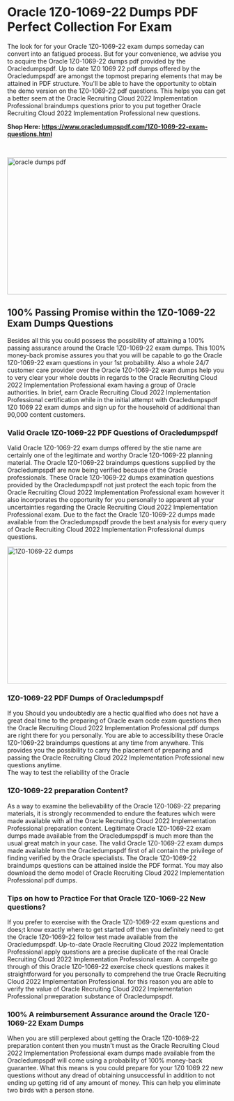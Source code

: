 <h1>Oracle 1Z0-1069-22 Dumps PDF Perfect Collection For Exam</h1>
<p>The look for for your Oracle 1Z0-1069-22 exam dumps someday can convert into an fatigued process. But for your convenience, we advise you to acquire the Oracle 1Z0-1069-22 dumps pdf provided by the Oracledumpspdf. Up to date 1Z0 1069 22 pdf dumps offered by the Oracledumpspdf are amongst the topmost preparing elements that may be attained in PDF structure. You'll be able to have the opportunity to obtain the demo version on the 1Z0-1069-22 pdf questions. This helps you can get a better seem at the Oracle Recruiting Cloud 2022 Implementation Professional braindumps questions prior to you put together Oracle Recruiting Cloud 2022 Implementation Professional new questions.</p>
<p><strong>Shop Here: <a href="https://www.oracledumpspdf.com/1Z0-1069-22-exam-questions.html">https://www.oracledumpspdf.com/1Z0-1069-22-exam-questions.html</a></strong></p>
<p>&nbsp;</p>
<p><span style="font-weight: 400;"><img style="display: block; margin-left: auto; margin-right: auto;" src="https://i.ibb.co/RCKYBmz/digital-marketing-Made-with-Poster-My-Wall.jpg" alt="oracle dumps pdf" width="850" height="314" /></span></p>
<h2><strong>100% Passing Promise within the 1Z0-1069-22 Exam Dumps Questions</strong></h2>
<p>Besides all this you could possess the possibility of attaining a 100% passing assurance around the Oracle 1Z0-1069-22 exam dumps. This 100% money-back promise assures you that you will be capable to go the Oracle 1Z0-1069-22 exam questions in your 1st probability. Also a whole 24/7 customer care provider over the Oracle 1Z0-1069-22 exam dumps help you to very clear your whole doubts in regards to the Oracle Recruiting Cloud 2022 Implementation Professional exam having a group of Oracle authorities. In brief, earn Oracle Recruiting Cloud 2022 Implementation Professional certification while in the initial attempt with Oracledumpspdf 1Z0 1069 22 exam dumps and sign up for the household of additional than 90,000 content customers.</p>
<h3><strong>Valid Oracle 1Z0-1069-22 PDF Questions of Oracledumpspdf</strong></h3>
<p>Valid Oracle 1Z0-1069-22 exam dumps offered by the stie name are certainly one of the legitimate and worthy Oracle 1Z0-1069-22 planning material. The Oracle 1Z0-1069-22 braindumps questions supplied by the Oracledumpspdf are now being verified because of the Oracle professionals. These Oracle 1Z0-1069-22 dumps examination questions provided by the Oracledumpspdf not just protect the each topic from the Oracle Recruiting Cloud 2022 Implementation Professional exam however it also incorporates the opportunity for you personally to apparent all your uncertainties regarding the Oracle Recruiting Cloud 2022 Implementation Professional exam. Due to the fact the Oracle 1Z0-1069-22 dumps made available from the Oracledumpspdf provde the best analysis for every query of Oracle Recruiting Cloud 2022 Implementation Professional dumps questions.</p>
<p><a href="https://www.oracledumpspdf.com/1Z0-1069-22-exam-questions.html"><span style="font-weight: 400;"><img style="display: block; margin-left: auto; margin-right: auto;" src="https://i.ibb.co/zfVYYs0/Digital-Marketing-Agency-Made-with-Poster-My-Wall-1.jpg" alt="1Z0-1069-22 dumps" width="850" height="314" /></span></a></p>
<h3><strong>1Z0-1069-22 PDF Dumps of Oracledumpspdf</strong></h3>
<p>If you Should you undoubtedly are a hectic qualified who does not have a great deal time to the preparing of Oracle exam ocde exam questions then the Oracle Recruiting Cloud 2022 Implementation Professional pdf dumps are right there for you personally. You are able to accessibility these Oracle 1Z0-1069-22 braindumps questions at any time from anywhere. This provides you the possibility to carry the placement of preparing and passing the Oracle Recruiting Cloud 2022 Implementation Professional new questions anytime.<br />The way to test the reliability of the Oracle</p>
<h3>1Z0-1069-22 preparation Content?</h3>
<p>As a way to examine the believability of the Oracle 1Z0-1069-22 preparing materials, it is strongly recommended to endure the features which were made available with all the Oracle Recruiting Cloud 2022 Implementation Professional preparation content. Legitimate Oracle 1Z0-1069-22 exam dumps made available from the Oracledumpspdf is much more than the usual great match in your case. The valid Oracle 1Z0-1069-22 exam dumps made available from the Oracledumpspdf first of all contain the privilege of finding verified by the Oracle specialists. The Oracle 1Z0-1069-22 braindumps questions can be attained inside the PDF format. You may also download the demo model of Oracle Recruiting Cloud 2022 Implementation Professional pdf dumps.</p>
<h3>Tips on how to Practice For that Oracle 1Z0-1069-22 New questions?</h3>
<p>If you prefer to exercise with the Oracle 1Z0-1069-22 exam questions and does;t know exactly where to get started off then you definitely need to get the Oracle 1Z0-1069-22 follow test made available from the Oracledumpspdf. Up-to-date Oracle Recruiting Cloud 2022 Implementation Professional apply questions are a precise duplicate of the real Oracle Recruiting Cloud 2022 Implementation Professional exam. A compelte go through of this Oracle 1Z0-1069-22 exercise check questions makes it straightforward for you personally to comprehend the true Oracle Recruiting Cloud 2022 Implementation Professional. for this reason you are able to verify the value of Oracle Recruiting Cloud 2022 Implementation Professional prweparation substance of Oracledumpspdf.</p>
<h3><strong>100% A reimbursement Assurance around the Oracle 1Z0-1069-22 Exam Dumps</strong></h3>
<p>When you are still perplexed about getting the Oracle 1Z0-1069-22 preparation content then you mustn't must as the Oracle Recruiting Cloud 2022 Implementation Professional exam dumps made available from the Oracledumpspdf will come using a probability of 100% money-back guarantee. What this means is you could prepare for your 1Z0 1069 22 new questions without any dread of obtaining unsuccessful in addition to not ending up getting rid of any amount of money. This can help you eliminate two birds with a person stone.</p>
